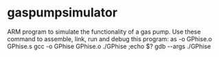 # gaspumpsimulator
ARM program to simulate the functionality of a gas pump.
Use these command to assemble, link, run and debug this program:
    as -o GPhise.o GPhise.s
    gcc -o GPhise GPhise.o
    ./GPhise ;echo $?
    gdb --args ./GPhise
